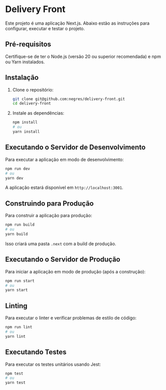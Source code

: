 # Delivery Front

Este projeto é uma aplicação Next.js. Abaixo estão as instruções para configurar, executar e testar o projeto.

## Pré-requisitos

Certifique-se de ter o Node.js (versão 20 ou superior recomendada) e npm ou Yarn instalados.

## Instalação

1.  Clone o repositório:

    ```bash
    git clone git@github.com:negres/delivery-front.git
    cd delivery-front
    ```

2.  Instale as dependências:

    ```bash
    npm install
    # ou
    yarn install
    ```

## Executando o Servidor de Desenvolvimento

Para executar a aplicação em modo de desenvolvimento:

```bash
npm run dev
# ou
yarn dev
```

A aplicação estará disponível em `http://localhost:3001`.

## Construindo para Produção

Para construir a aplicação para produção:

```bash
npm run build
# ou
yarn build
```

Isso criará uma pasta `.next` com a build de produção.

## Executando o Servidor de Produção

Para iniciar a aplicação em modo de produção (após a construção):

```bash
npm run start
# ou
yarn start
```

## Linting

Para executar o linter e verificar problemas de estilo de código:

```bash
npm run lint
# ou
yarn lint
```

## Executando Testes

Para executar os testes unitários usando Jest:

```bash
npm test
# ou
yarn test
```
